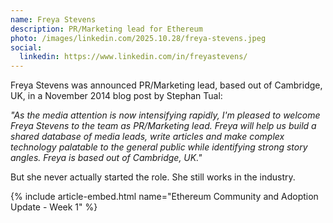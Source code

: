 ```yaml
---
name: Freya Stevens
description: PR/Marketing lead for Ethereum
photo: /images/linkedin.com/2025.10.28/freya-stevens.jpeg
social:
  linkedin: https://www.linkedin.com/in/freyastevens/
---
```


Freya Stevens was announced PR/Marketing lead, based out of Cambridge, UK, in a November 2014 blog post by Stephan Tual:

*"As the media attention is now intensifying rapidly, I'm pleased to welcome Freya Stevens to the team as PR/Marketing lead. Freya will help us build a shared database of media leads, write articles and make complex technology palatable to the general public while identifying strong story angles. Freya is based out of Cambridge, UK."*

But she never actually started the role.  She still works in the industry.

{% include article-embed.html
  name="Ethereum Community and Adoption Update - Week 1"
%}

